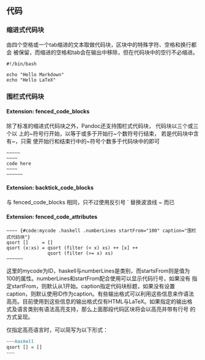 
## 代码
### 缩进式代码块
由四个空格或一个tab缩进的文本取做代码块，区块中的特殊字符、空格和换行都会
被保留，而缩进的空格和tab会在输出中移除，但在代码块中的空行不必缩进。

    #!/bin/bash

    echo "Hello Markdown"
	echo "Hello LaTeX"
### 围栏式代码块
#### Extension: fenced_code_blocks

除了标准的缩进式代码块之外，Pandoc还支持围栏式代码块， 代码块以三个或三个以
上的\~符号行开始，以等于或多于开始行\~个数符号行结束， 若是代码块中含有\~，只需
使开始行和结束行中的\~符号个数多于代码块中的即可

```
~~~~~
~~~~
code here
~~~~
~~~~~~
```

#### Extension: backtick_code_blocks

与 fenced_code_blocks 相同，只不过使用反引号 \` 替换波浪线 \~ 而已


#### Extension: fenced_code_attributes

```{#code:fencedcode .numberLines startFrom="100" caption="围栏式代码块"}
~~~~ {#code:mycode .haskell .numberLines startFrom="100" caption="围栏式代码块"}
qsort []     = []
qsort (x:xs) = qsort (filter (< x) xs) ++ [x] ++
               qsort (filter (>= x) xs)
~~~~~~
```
这里的mycode为ID，haskell与numberLines是类别，而startsFrom则是值为
100的属性。numberLines和startFrom配合使用可以显示代码行号，如果没有
指定startFrom，则默认从1开始。caption指定代码块标题，如果没有设置
caption，则默认使用ID作为caption。有些输出格式可以利用这些信息来作语法
高亮。目前使用到这些信息的输出格式仅有HTML与LaTeX。如果指定的输出格
式及语言类别有语法高亮支持，那么上面那段代码区块将会以高亮并带有行号
的方式呈现。

仅指定高亮语言时，可以简写为以下形式：

```markdown
~~~haskell
qsort [] = []
~~~
```